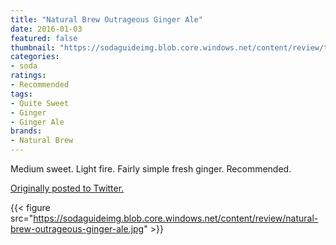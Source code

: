 ```yaml
---
title: "Natural Brew Outrageous Ginger Ale"
date: 2016-01-03
featured: false
thumbnail: "https://sodaguideimg.blob.core.windows.net/content/review/thumbs/natural-brew-outrageous-ginger-ale.jpg"
categories:
- soda
ratings:
- Recommended
tags:
- Quite Sweet
- Ginger
- Ginger Ale
brands:
- Natural Brew
---
```


Medium sweet. Light fire. Fairly simple fresh ginger. Recommended.

[Originally posted to Twitter.](https://twitter.com/Cavorter/status/683755373841350656)

{{< figure src="https://sodaguideimg.blob.core.windows.net/content/review/natural-brew-outrageous-ginger-ale.jpg" >}}

